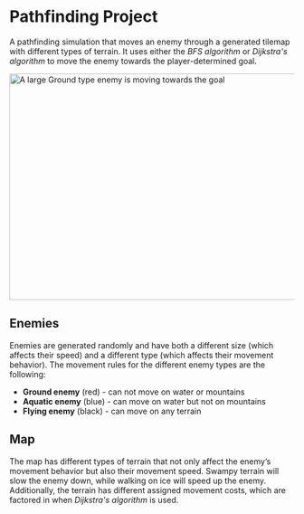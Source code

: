 # Pathfinding Project

A pathfinding simulation that moves an enemy through a generated tilemap with different types of terrain. 
It uses either the *BFS algorithm* or *Dijkstra's algorithm* to move the enemy towards the player-determined goal.

<img width="602" height="400" alt="A large Ground type enemy is moving towards the goal" src="https://github.com/user-attachments/assets/2e308e10-44bc-48b7-88a6-bcdfc4a728ac" />

## Enemies
Enemies are generated randomly and have both a different size (which affects their speed) and a different type (which affects their movement behavior).
The movement rules for the different enemy types are the following:
- **Ground enemy** (red) - can not move on water or mountains
- **Aquatic enemy** (blue) - can move on water but not on mountains
- **Flying enemy** (black) - can move on any terrain

## Map
The map has different types of terrain that not only affect the enemy’s movement behavior but also their movement speed. Swampy terrain will slow the enemy down, while walking on ice will speed up the enemy.
Additionally, the terrain has different assigned movement costs, which are factored in when *Dijkstra's algorithm* is used.
